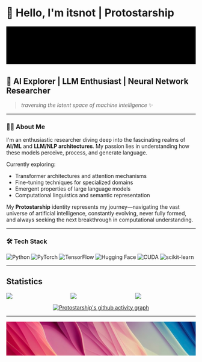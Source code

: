 # 👋 Hello, I'm itsnot | Protostarship

![Neural Network Banner](https://github.com/Protostarship/Dyk-Knyh-engine/blob/main/src/elements/animated-tiles.svg)

## 🧠 AI Explorer | LLM Enthusiast | Neural Network Researcher

> *traversing the latent space of machine intelligence* ✨

---

### 👨‍💻 About Me

I'm an enthusiastic researcher diving deep into the fascinating realms of **AI/ML** and **LLM/NLP architectures**. My passion lies in understanding how these models perceive, process, and generate language.

Currently exploring:
- Transformer architectures and attention mechanisms
- Fine-tuning techniques for specialized domains
- Emergent properties of large language models
- Computational linguistics and semantic representation

My **Protostarship** identity represents my journey—navigating the vast universe of artificial intelligence, constantly evolving, never fully formed, and always seeking the next breakthrough in computational understanding.

---

### 🛠️ Tech Stack

![Python](https://img.shields.io/badge/-Python-3776AB?style=flat-square&logo=python&logoColor=white)
![PyTorch](https://img.shields.io/badge/-PyTorch-EE4C2C?style=flat-square&logo=pytorch&logoColor=white)
![TensorFlow](https://img.shields.io/badge/-TensorFlow-FF6F00?style=flat-square&logo=tensorflow&logoColor=white)
![Hugging Face](https://img.shields.io/badge/-Hugging%20Face-FFD21E?style=flat-square&logo=huggingface&logoColor=black)
![CUDA](https://img.shields.io/badge/-CUDA-76B900?style=flat-square&logo=nvidia&logoColor=white)
![scikit-learn](https://img.shields.io/badge/-scikit--learn-F7931E?style=flat-square&logo=scikit-learn&logoColor=white)

---

## Statistics

<div align="center">

  <div align="center">
    <div style="display: flex; flex-wrap: wrap; gap: 10px; justify-content: center;">
      <img src="https://github-readme-stats.vercel.app/api?username=Protostarship&theme=dark&show_icons=true&count_private=true&include_all_commits=true" width="32%" />
      <img src="https://github-readme-stats.vercel.app/api/top-langs/?username=Protostarship&layout=donut&theme=dark&hide_border=false" width="32%" />
      <img src="https://github-readme-streak-stats.herokuapp.com/?user=Protostarship&theme=dark" width="32%" />
    </div>
  </div>
  
  <!-- GitHub Activity Graph (last 31 days) -->
  [![Protostarship's github activity graph](https://github-readme-activity-graph.vercel.app/graph?username=Protostarship&theme=tokyo-night)](https://github.com/Protostarship)

</div>

---

  <div align="center">
    <img src="https://github.com/Protostarship/Dyk-Knyh-engine/blob/main/src/elements/bg.jpg" style="width: 100%; height: 90px; object-fit: cover;" alt="Profile Banner">
  </div>

